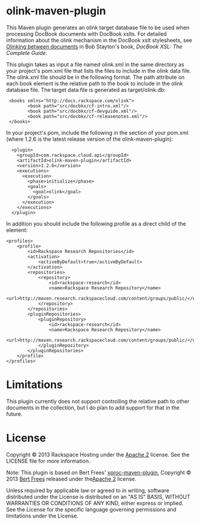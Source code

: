 olink-maven-plugin
==================

This Maven plugin generates an olink target database file to be used when processing DocBook documents with DocBook xslts. For detailed information about the olink mechanism in the DocBook xslt stylesheets, see [Olinking between documents](http://www.sagehill.net/docbookxsl/Olinking.html) in Bob Stayton's book, _DocBook XSL: The Complete Guide_. 

This plugin takes as input a file named olink.xml in the same directory as your project's pom.xml file that lists the files to include in the olink data file. The olink.xml file should be in the following format. The path attribute on each book element is the relative path to the book to include in the olink database file. The target data file is generated as target/olink.db:

     <books xmlns="http://docs.rackspace.com/olink">
            <book path="src/docbkx/cf-intro.xml"/>
            <book path="src/docbkx/cf-devguide.xml"/>
            <book path="src/docbkx/cf-releasenotes.xml"/>
     </books>

In your project's pom, include the following in the <plugins> section of your pom.xml (where 1.2.6 is the latest release version of the olink-maven-plugin):

      <plugin>
        <groupId>com.rackspace.cloud.api</groupId>
        <artifactId>olink-maven-plugin</artifactId>
        <version>1.2.6</version>
        <executions>
          <execution>
            <phase>initialize</phase>
            <goals>
              <goal>olink</goal>
            </goals>
          </execution>
        </executions>
      </plugin>

In addition you should include the following profile as a direct child of the <project> element:

    <profiles>
        <profile>
            <id>Rackspace Research Repositories</id>
            <activation>
                <activeByDefault>true</activeByDefault>
            </activation>
            <repositories>
                <repository>
                    <id>rackspace-research</id>
                    <name>Rackspace Research Repository</name>
                    <url>http://maven.research.rackspacecloud.com/content/groups/public/</url>
                </repository>
            </repositories>
            <pluginRepositories>
                <pluginRepository>
                    <id>rackspace-research</id>
                    <name>Rackspace Research Repository</name>
                    <url>http://maven.research.rackspacecloud.com/content/groups/public/</url>
                </pluginRepository>
            </pluginRepositories>
        </profile>
    </profiles>


Limitations
===========

This plugin currently does not support controlling the relative path to other documents in the collection, but I do plan to add support for that in the future.

License
=======

Copyright © 2013 Rackspace Hosting under the [Apache 2](http://www.apache.org/licenses/LICENSE-2.0) license. See the LICENSE file for more information. 

Note: This plugin is based on Bert Frees' [xproc-maven-plugin](https://github.com/bertfrees/xproc-maven-plugin), Copyright © 2013 [Bert Frees](http://github.com/bertfrees) released under the[Apache 2](http://www.apache.org/licenses/LICENSE-2.0) license. 

Unless required by applicable law or agreed to in writing, software distributed under the License is distributed on an "AS IS" BASIS, WITHOUT WARRANTIES OR CONDITIONS OF ANY KIND, either express or implied. See the License for the specific language governing permissions and limitations under the License.

